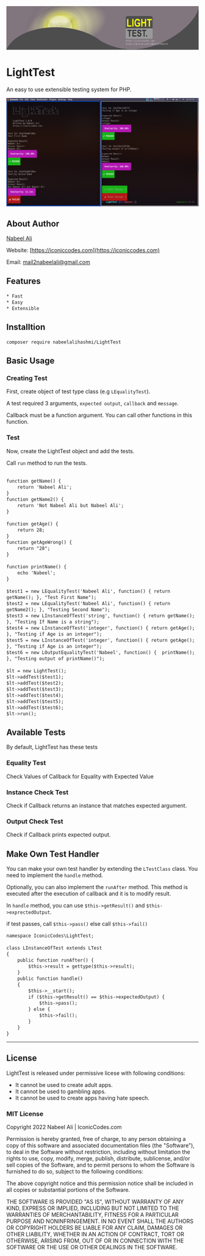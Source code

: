 ![LightTest](./docs/header.png)

# LightTest

An easy to use extensible testing system for PHP.

![LightTest Screenshot](./docs/lt.png)


## About Author
[Nabeel Ali](https://iconiccodes.com)

Website: [https://iconiccodes.com](https://iconiccodes.com)

Email: [mail2nabeelali@gmail.com](mailto:mail2nabeelali@gmail.com)

## Features

    * Fast
    * Easy
    * Extensible


## Installtion
```
composer require nabeelalihashmi/LightTest
```

## Basic Usage

### Creating Test

First, create object of test type class (e.g `LEqualityTest`).

A test required 3 arguments, `expected output`, `callback` and `message`.

Callback must be a function argument. You can call other functions in this function.

### Test

Now, create the LightTest object and add the tests.

Call `run` method to run the tests.


```

function getName() {
    return 'Nabeel Ali';
}
function getName2() {
    return 'Not Nabeel Ali but Nabeel Ali';
}

function getAge() {
    return 28;
}
function getAgeWrong() {
    return "28";
}

function printName() {
    echo 'Nabeel';
}

$test1 = new LEqualityTest('Nabeel Ali', function() { return getName(); }, "Test First Name");
$test2 = new LEqualityTest('Nabeel Ali', function() { return getName2(); }, "Testing Second Name");
$test3 = new LInstanceOfTest('string', function() { return getName(); }, "Testing If Name is a string");
$test4 = new LInstanceOfTest('integer', function() { return getAge(); }, "Testing if Age is an integer");
$test5 = new LInstanceOfTest('integer', function() { return getAge(); }, "Testing if Age is an integer");
$test6 = new LOutputEqualityTest('Nabeel', function() {  printName(); }, "Testing output of printName()");

$lt = new LightTest();
$lt->addTest($test1);
$lt->addTest($test2);
$lt->addTest($test3);
$lt->addTest($test4);
$lt->addTest($test5);
$lt->addTest($test6);
$lt->run();

```

## Available Tests

By default, LightTest has these tests
### Equality Test
Check Values of Callback for Equality with Expected Value

### Instance Check Test
Check if Callback returns an instance that matches expected argument.

### Output Check Test
Check if Callback prints expected output.

## Make Own Test Handler

You can make your own test handler by extending the `LTestClass` class. You need to implement the `handle` method.

Optionally, you can also implement the `runAfter` method. This method is executed after the execution of callback and it is to modify result. 

In `handle` method, you can use 
`$this->getResult()` and `$this->exprectedOutput`.

if test passes, call `$this->pass()` else call `$this->fail()`

```
namespace IconicCodes\LightTest;

class LInstanceOfTest extends LTest
{
    public function runAfter() {
        $this->result = gettype($this->result);
    }
    public function handle()
    {
        $this->__start();
        if ($this->getResult() == $this->expectedOutput) {
            $this->pass();
        } else {
            $this->fail();
        }
    }
}
```

-------------------------

## License

LightTest is released under permissive licese with following conditions:

* It cannot be used to create adult apps.
* It cannot be used to gambling apps.
* It cannot be used to create apps having hate speech.

### MIT License

Copyright 2022 Nabeel Ali | IconicCodes.com

Permission is hereby granted, free of charge, to any person obtaining a copy of this software and associated documentation files (the "Software"), to deal in the Software without restriction, including without limitation the rights to use, copy, modify, merge, publish, distribute, sublicense, and/or sell copies of the Software, and to permit persons to whom the Software is furnished to do so, subject to the following conditions:

The above copyright notice and this permission notice shall be included in all copies or substantial portions of the Software.

THE SOFTWARE IS PROVIDED "AS IS", WITHOUT WARRANTY OF ANY KIND, EXPRESS OR IMPLIED, INCLUDING BUT NOT LIMITED TO THE WARRANTIES OF MERCHANTABILITY, FITNESS FOR A PARTICULAR PURPOSE AND NONINFRINGEMENT. IN NO EVENT SHALL THE AUTHORS OR COPYRIGHT HOLDERS BE LIABLE FOR ANY CLAIM, DAMAGES OR OTHER LIABILITY, WHETHER IN AN ACTION OF CONTRACT, TORT OR OTHERWISE, ARISING FROM, OUT OF OR IN CONNECTION WITH THE SOFTWARE OR THE USE OR OTHER DEALINGS IN THE SOFTWARE.

